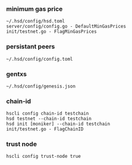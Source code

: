 ### minimum gas price
    ~/.hsd/config/hsd.toml
    server/config/config.go - DefaultMinGasPrices
    init/testnet.go - FlagMinGasPrices
### persistant peers
    ~/.hsd/config/config.toml
### gentxs
    ~/.hsd/config/genesis.json
### chain-id
    hscli config chain-id testchain
    hsd testnet --chain-id testchain
    hsd init [moniker] --chain-id testchain
    init/testnet.go - FlagChainID
### trust node
    hscli config trust-node true